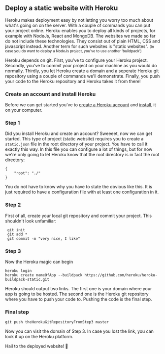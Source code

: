 ## Deploy a static website with Heroku

Heroku makes deployment easy by not letting you worry too much about what's going on on the server. With a couple of commands you can put your project online. Heroku enables you to deploy all kinds of projects, for example with NodeJs, React and MongoDB. The websites we made so far do not include these technologies. They consist out of plain HTML, CSS and javascript instead. Another term for such websites is "static websites". <small>(In case you do want to deploy a NodeJs project, you've to use another 'buildpack')</small>

Heroku depends on git. First, you've to configure your Heroku project. Secondly, you've to commit your project on your machine as you would do normally. Thirdly, you let Heroku create a domain and a seperate Heroku git repository using a couple of commands we'll demonstrate. Finally, you push your code to the Heroku repository and Heroku takes it from there!

### Create an account and install Heroku
Before we can get started you've to [create a Heroku account](https://signup.heroku.com/login?redirect-url=https%3A%2F%2Fid.heroku.com%2Foauth%2Fauthorize%3Fclient_id%3D1e7d4c52-6008-4a73-b132-09abb5d04859%26response_type%3Dcode%26scope%3Dglobal%252Cplatform%26state%3DSFMyNTY.g3QAAAACZAAEZGF0YW0AAAAxaHR0cHM6Ly9kYXNoYm9hcmQuaGVyb2t1LmNvbS9hdXRoL2hlcm9rdS9jYWxsYmFja2QABnNpZ25lZG4GAFfaM_NmAQ.zbhKmh0-YC0M_rzmlb4lN8z4DAJ_E7t57PGgD4oXwVM) and [install.](https://devcenter.heroku.com/articles/heroku-cli#download-and-install) it on your computer.

### Step 1
Did you install Heroku and create an account? Sweeeet, now we can get started. This type of project (static website) requires you to create a `static.json` file in the root directory of your project. You have to call it exactly this way. In this file you can configure a lot of things, but for now we're only going to let Heroku know that the root directory is in fact the root directory:
```
{
    "root": "./"
}
```
You do not have to know why you have to state the obvious like this. It is just required to have a configuration file with at least one configuration in it.

### Step 2
First of all, create your local git repository and commit your project. This shouldn't look unfamiliar:

```
 git init
 git add *
 git commit -m "very nice, I like"
```
### Step 3
Now the Heroku magic can begin
```
heroku login
heroku create nameOfApp --buildpack https://github.com/heroku/heroku-buildpack-static.git
```
Heroku should output two links. The first one is your domain where your app is going to be hosted. The second one is the Heroku git repository where you have to push your code to. Pushing the code is the final step.

### Final step

```
git push theHerokuGitRepositoryFromStep3 master
```
Now you can visit the domain of Step 3. In case you lost the link, you can look it up on the Heroku platform.

Hail to the deployed website! :metal: